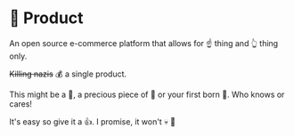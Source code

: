 # :middle_finger: Product

An open source e-commerce platform that allows for :point_up: thing and :point_up_2: thing only.

~~Killing nazis~~ :moneybag: a single product.

This might be a :book:, a precious piece of :art: or your first born :baby:.
Who knows or cares!

It's easy so give it a :thumbsup:. I promise, it won't :skull: :gun:
